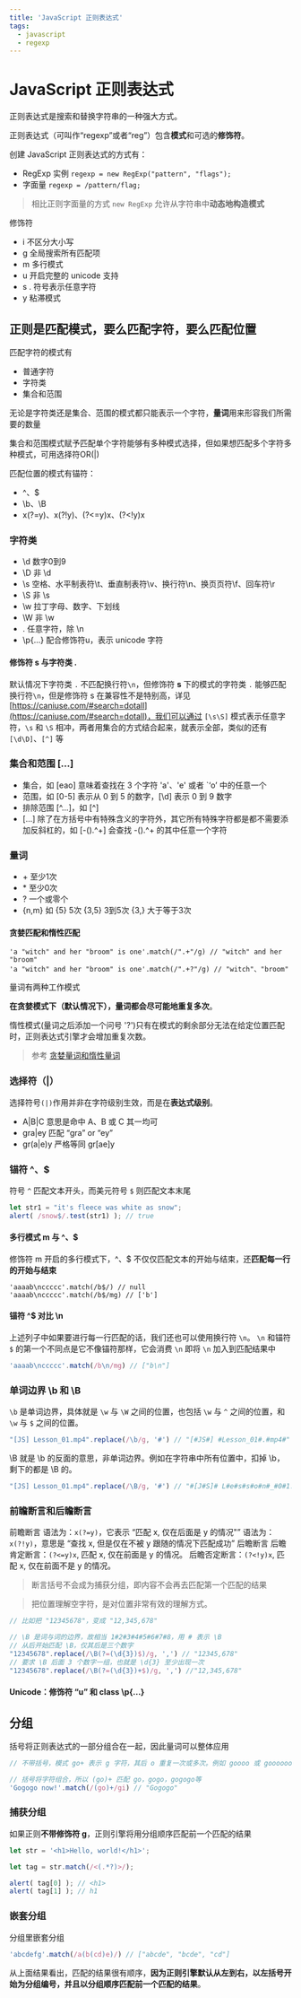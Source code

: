 ```yaml
---
title: 'JavaScript 正则表达式'
tags:
  - javascript
  - regexp
---
```

# JavaScript 正则表达式

正则表达式是搜索和替换字符串的一种强大方式。

正则表达式（可叫作“regexp”或者“reg”）包含**模式**和可选的**修饰符**。

创建 JavaScript 正则表达式的方式有：
- RegExp 实例 `regexp = new RegExp("pattern", "flags");`
- 字面量 `regexp = /pattern/flag;`

> 相比正则字面量的方式 `new RegExp` 允许从字符串中**动态地构造模式**

修饰符
- i 不区分大小写
- g 全局搜索所有匹配项
- m 多行模式
- u 开启完整的 unicode 支持
- s . 符号表示任意字符
- y 粘滞模式

## 正则是匹配模式，要么匹配字符，要么匹配位置

匹配字符的模式有
- 普通字符
- 字符类
- 集合和范围

无论是字符类还是集合、范围的模式都只能表示一个字符，**量词**用来形容我们所需要的数量

集合和范围模式赋予匹配单个字符能够有多种模式选择，但如果想匹配多个字符多种模式，可用选择符OR(|)

匹配位置的模式有锚符：
- ^、$
- \b、\B
- x(?=y)、x(?!y)、(?<=y)x、(?<!y)x

### 字符类

- \d 数字0到9
- \D 非 \d
- \s 空格、水平制表符\t、垂直制表符\v、换行符\n、换页页符\f、回车符\r
- \S 非 \s
- \w 拉丁字母、数字、下划线
- \W 非 \w
- .  任意字符，除 \n
- \p{...} 配合修饰符u，表示 unicode 字符

#### 修饰符 s 与字符类 .
默认情况下字符类 `.` 不匹配换行符`\n`，但修饰符 **s** 下的模式的字符类 `.` 能够匹配换行符`\n`，但是修饰符 s 在兼容性不是特别高，详见 [https://caniuse.com/#search=dotall](https://caniuse.com/#search=dotall)，我们可以通过 `[\s\S]` 模式表示任意字符，`\s` 和 `\S` 相冲，两者用集合的方式结合起来，就表示全部，类似的还有 `[\d\D]`、`[^]` 等

### 集合和范围 [...]

- 集合，如 [eao] 意味着查找在 3 个字符 'a'、'e' 或者 `‘o’ 中的任意一个
- 范围，如 [0-5] 表示从 0 到 5 的数字，[\d] 表示 0 到 9 数字
- 排除范围 [^…]，如 [^]
- [...] 除了在方括号中有特殊含义的字符外，其它所有特殊字符都是都不需要添加反斜杠的，如 [-().^+] 会查找 -().^+ 的其中任意一个字符

### 量词

- \+ 至少1次
- \* 至少0次
- ? 一个或零个
- {n,m} 如 {5} 5次 {3,5} 3到5次 {3,} 大于等于3次

#### 贪婪匹配和惰性匹配

```
'a "witch" and her "broom" is one'.match(/".+"/g) // "witch" and her "broom"
'a "witch" and her "broom" is one'.match(/".+?"/g) // "witch"、"broom"
```

量词有两种工作模式

**在贪婪模式下（默认情况下），量词都会尽可能地重复多次**。

惰性模式(量词之后添加一个问号 '?')只有在模式的剩余部分无法在给定位置匹配时，正则表达式引擎才会增加重复次数。

> 参考 [贪婪量词和惰性量词](https://zh.javascript.info/regexp-greedy-and-lazy)

### 选择符（|）

选择符号`(|)`作用并非在字符级别生效，而是在**表达式级别**。

- A|B|C 意思是命中 A、B 或 C 其一均可
- gra|ey 匹配 “gra” or “ey”
- gr(a|e)y 严格等同 gr[ae]y

### 锚符 ^、$

符号 `^` 匹配文本开头，而美元符号 `$` 则匹配文本末尾

```javascript
let str1 = "it's fleece was white as snow";
alert( /snow$/.test(str1) ); // true
```

#### 多行模式 m 与 ^、$

修饰符 m 开启的多行模式下，^、$ 不仅仅匹配文本的开始与结束，还**匹配每一行的开始与结束**

```
'aaaab\nccccc'.match(/b$/) // null
'aaaab\nccccc'.match(/b$/mg) // ['b']
```

#### 锚符 ^$ 对比 \n

上述列子中如果要进行每一行匹配的话，我们还也可以使用换行符 `\n`。
`\n` 和锚符 `$` 的第一个不同点是它不像锚符那样，它会消费 `\n` 即将 `\n` 加入到匹配结果中

```javascript
'aaaab\nccccc'.match(/b\n/mg) // ["b\n"]
```

### 单词边界 \b 和 \B

`\b` 是单词边界，具体就是 `\w` 与 `\W` 之间的位置，也包括 `\w` 与 `^` 之间的位置，和 `\w` 与 `$` 之间的位置。

```javascript
"[JS] Lesson_01.mp4".replace(/\b/g, '#') // "[#JS#] #Lesson_01#.#mp4#"
```

\B 就是 \b 的反面的意思，非单词边界。例如在字符串中所有位置中，扣掉 \b，剩下的都是 \B 的。

```javascript
"[JS] Lesson_01.mp4".replace(/\B/g, '#') // "#[J#S]# L#e#s#s#o#n#_#0#1.m#p#4"
```

### 前瞻断言和后瞻断言

前瞻断言
语法为：`x(?=y)`，它表示 “匹配 x, 仅在后面是 y 的情况"”
语法为：`x(?!y)`，意思是 “查找 x, 但是仅在不被 y 跟随的情况下匹配成功”
后瞻断言
后瞻肯定断言：`(?<=y)x`, 匹配 x, 仅在前面是 y 的情况。
后瞻否定断言：`(?<!y)x`, 匹配 x, 仅在前面不是 y 的情况。

> 断言括号不会成为捕获分组，即内容不会再去匹配第一个匹配的结果

> 把位置理解空字符，是对位置非常有效的理解方式。

```javascript
// 比如把 "12345678"，变成 "12,345,678"

// \B 是词与词的边界，故相当 1#2#3#4#5#6#7#8，用 # 表示 \B
// 从后开始匹配 \B，仅其后是三个数字
"12345678".replace(/\B(?=(\d{3})$)/g, ',') // "12345,678"
// 要求 \B 后面 3 个数字一组，也就是 \d{3} 至少出现一次
"12345678".replace(/\B(?=(\d{3})+$)/g, ',') //"12,345,678"
```

#### Unicode：修饰符 “u” 和 class \p{...}

## 分组

括号将正则表达式的一部分组合在一起，因此量词可以整体应用

```javascript
// 不带括号，模式 go+ 表示 g 字符，其后 o 重复一次或多次。例如 goooo 或 gooooooooo。

// 括号将字符组合，所以 (go)+ 匹配 go，gogo，gogogo等
'Gogogo now!'.match(/(go)+/gi) // "Gogogo"
```

### 捕获分组

如果正则**不带修饰符 g**，正则引擎将用分组顺序匹配前一个匹配的结果

```javascript
let str = '<h1>Hello, world!</h1>';

let tag = str.match(/<(.*?)>/);

alert( tag[0] ); // <h1>
alert( tag[1] ); // h1
```

### 嵌套分组

分组里嵌套分组

```javascript
'abcdefg'.match(/a(b(cd)e)/) // ["abcde", "bcde", "cd"]
```

从上面结果看出，匹配的结果很有顺序，**因为正则引擎默认从左到右，以左括号开始为分组编号，并且以分组顺序匹配前一个匹配的结果**。